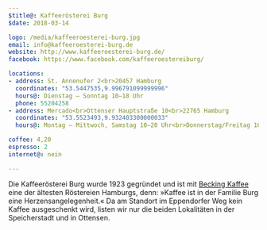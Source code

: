 ```yaml
---
$title@: Kaffeerösterei Burg
$date: 2018-03-14

logo: /media/kaffeeroesterei-burg.jpg
email: info@kaffeeroesterei-burg.de
website: http://www.kaffeeroesterei-burg.de/
facebook: https://www.facebook.com/kaffeeroestereiburg/

locations:
- address: St. Annenufer 2<br>20457 Hamburg
  coordinates: "53.5447535,9.996791099999996"
  hours@: Dienstag – Sonntag 10–18 Uhr
  phone: 55204258
- address: Mercado<br>Ottenser Hauptstraße 10<br>22765 Hamburg
  coordinates: "53.5523493,9.932403300000033"
  hours@: Montag – Mittwoch, Samstag 10–20 Uhr<br>Donnerstag/Freitag 10–21 Uhr

coffee: 4,20
espresso: 2
internet@: nein

---
```

Die Kaffeerösterei Burg wurde 1923 gegründet und ist mit [Becking Kaffee]([url('/content/roasters/becking-kaffee.md')]) eine der ältesten Röstereien Hamburgs, denn: »Kaffee ist in der Familie Burg eine Herzensangelegenheit.« Da am Standort im Eppendorfer Weg kein Kaffee ausgeschenkt wird, listen wir nur die beiden Lokalitäten in der Speicherstadt und in Ottensen. 